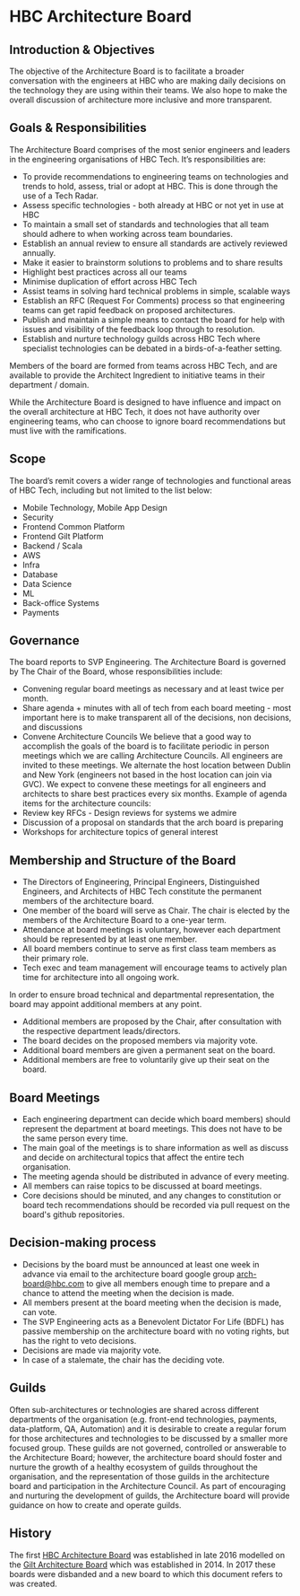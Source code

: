 # HBC Architecture Board

## Introduction & Objectives

The objective of the Architecture Board is to facilitate a broader conversation with the engineers at HBC who are making daily decisions on the technology they are using within their teams. We also hope to make the overall discussion of architecture more inclusive and more transparent.

## Goals & Responsibilities

The Architecture Board comprises of the most senior engineers and leaders in the engineering organisations of HBC Tech. It’s responsibilities are:

* To provide recommendations to engineering teams on technologies and trends to hold, assess, trial or adopt at HBC. This is done through the use of a Tech Radar.
* Assess specific technologies - both already at HBC or not yet in use at HBC
* To maintain a small set of standards and technologies that all team should adhere to when working across team boundaries.
* Establish an annual review to ensure all standards are actively reviewed annually.
* Make it easier to brainstorm solutions to problems and to share results
* Highlight best practices across all our teams
* Minimise duplication of effort across HBC Tech
* Assist teams in solving hard technical problems in simple, scalable ways
* Establish an RFC (Request For Comments) process so that engineering teams can get rapid feedback on proposed architectures.
* Publish and maintain a simple means to contact the board for help with issues and visibility of the feedback loop through to resolution.
* Establish and nurture technology guilds across HBC Tech where specialist technologies can be debated in a birds-of-a-feather setting.

Members of the board are formed from teams across HBC Tech, and are available to provide the Architect Ingredient to initiative teams in their department / domain.

While the Architecture Board is designed to have influence and impact on the overall architecture at HBC Tech, it does not have authority over engineering teams, who can choose to ignore board recommendations but must live with the ramifications.

## Scope

The board’s remit covers a wider range of technologies and functional areas of HBC Tech, including but not limited to the list below:

* Mobile Technology, Mobile App Design
* Security
* Frontend Common Platform
* Frontend Gilt Platform
* Backend / Scala
* AWS
* Infra
* Database
* Data Science
* ML
* Back-office Systems
* Payments

## Governance

The board reports to SVP Engineering. The Architecture Board is governed by The Chair of the Board, whose responsibilities include:

* Convening regular board meetings as necessary and at least twice per month.
* Share agenda + minutes with all of tech from each board meeting - most important here is to make transparent all of the decisions, non decisions, and discussions
* Convene Architecture Councils We believe that a good way to accomplish the goals of the board is to facilitate periodic in person meetings which we are calling Architecture Councils. All engineers are invited to these meetings. We alternate the host location between Dublin and New York (engineers not based in the host location can join via GVC). We expect to convene these meetings for all engineers and architects to share best practices every six months. Example of agenda items for the architecture councils:
* Review key RFCs - Design reviews for systems we admire
* Discussion of a proposal on standards that the arch board is preparing
* Workshops for architecture topics of general interest

## Membership and Structure of the Board

* The Directors of Engineering, Principal Engineers, Distinguished Engineers, and Architects of HBC Tech constitute the permanent members of the architecture board.
* One member of the board will serve as Chair. The chair is elected by the members of the Architecture Board to a one-year term.
* Attendance at board meetings is voluntary, however each department should be represented by at least one member.
* All board members continue to serve as first class team members as their primary role.
* Tech exec and team management will encourage teams to actively plan time for architecture into all ongoing work.

In order to ensure broad technical and departmental representation, the board may appoint additional members at any point.

* Additional members are proposed by the Chair, after consultation with the respective department leads/directors.
* The board decides on the proposed members via majority vote.
* Additional board members are given a permanent seat on the board.
* Additional members are free to voluntarily give up their seat on the board.

## Board Meetings

* Each engineering department can decide which board members) should represent the department at board meetings. This does not have to be the same person every time.
* The main goal of the meetings is to share information as well as discuss and decide on architectural topics that affect the entire tech organisation.
* The meeting agenda should be distributed in advance of every meeting.
* All members can raise topics to be discussed at board meetings.
* Core decisions should be minuted, and any changes to constitution or board tech recommendations should be recorded via pull request on the board's github repositories.

## Decision-making process

* Decisions by the board must be announced at least one week in advance via email to the architecture board google group arch-board@hbc.com to give all members enough time to prepare and a chance to attend the meeting when the decision is made.
* All members present at the board meeting when the decision is made, can vote.
* The SVP Engineering acts as a Benevolent Dictator For Life (BDFL) has passive membership on the architecture board with no voting rights, but has the right to veto decisions.
* Decisions are made via majority vote.
* In case of a stalemate, the chair has the deciding vote.

## Guilds

Often sub-architectures or technologies are shared across different departments of the organisation (e.g. front-end technologies, payments, data-platform, QA, Automation) and it is desirable to create a regular forum for those architectures and technologies to be discussed by a smaller more focused group. These guilds are not governed, controlled or answerable to the Architecture Board; however, the architecture board should foster and nurture the growth of a healthy ecosystem of guilds throughout the organisation, and the representation of those guilds in the architecture board and participation in the Architecture Council. As part of encouraging and nurturing the development of guilds, the Architecture board will provide guidance on how to create and operate guilds.

## History

The first [HBC Architecture Board](https://github.com/saksdirect/architecture-board)  was established in late 2016 modelled on the [Gilt Architecture Board](https://github.com/gilt/arch-board) which was established in 2014. In 2017 these boards were disbanded and a new board to which this document refers to was created.
